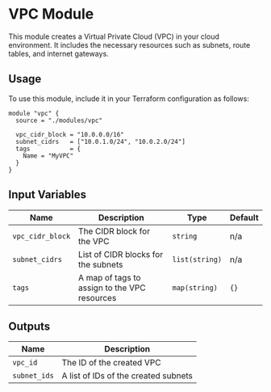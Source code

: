 # VPC Module

This module creates a Virtual Private Cloud (VPC) in your cloud environment. It includes the necessary resources such as subnets, route tables, and internet gateways.

## Usage

To use this module, include it in your Terraform configuration as follows:

```hcl
module "vpc" {
  source = "./modules/vpc"

  vpc_cidr_block = "10.0.0.0/16"
  subnet_cidrs   = ["10.0.1.0/24", "10.0.2.0/24"]
  tags           = {
    Name = "MyVPC"
  }
}
```

## Input Variables

| Name            | Description                                   | Type           | Default       |
|-----------------|-----------------------------------------------|----------------|---------------|
| `vpc_cidr_block`| The CIDR block for the VPC                   | `string`       | n/a           |
| `subnet_cidrs`  | List of CIDR blocks for the subnets          | `list(string)` | n/a           |
| `tags`          | A map of tags to assign to the VPC resources | `map(string)`  | `{}`          |

## Outputs

| Name         | Description                          |
|--------------|--------------------------------------|
| `vpc_id`     | The ID of the created VPC           |
| `subnet_ids` | A list of IDs of the created subnets |